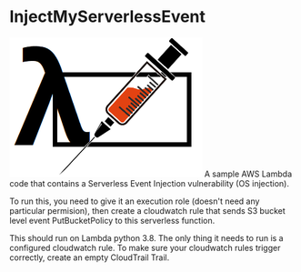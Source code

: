 # InjectMyServerlessEvent

![Logo](https://raw.githubusercontent.com/Voulnet/InjectMyServerlessEvent/master/InjectMyServerlessEvent.png)
A sample AWS Lambda code that contains a Serverless Event Injection vulnerability (OS injection). 

To run this, you need to give it an execution role (doesn't need any particular permision), then create a cloudwatch rule that sends S3 bucket level event PutBucketPolicy to this serverless function.

This should run on Lambda python 3.8. The only thing it needs to run is a configured cloudwatch rule. To make sure your cloudwatch rules trigger correctly, create an empty CloudTrail Trail.

